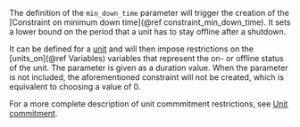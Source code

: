 The definition of the `min_down_time` parameter will trigger the creation of the [Constraint on minimum down time](@ref constraint_min_down_time). It sets a lower bound on the period that a unit has to stay offline after a shutdown.

It can be defined for a [unit](@ref) and will then impose restrictions on the [units_on](@ref Variables) variables that represent the on- or offline status of the unit. The parameter is given as a duration value. When the parameter is not included, the aforementioned constraint will not be created, which is equivalent to choosing a value of 0.

For a more complete description of unit commmitment restrictions, see [Unit commitment](@ref).
